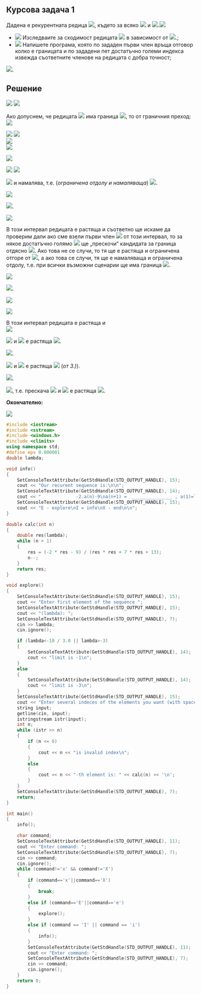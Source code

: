 ## Курсова задача 1
Дадена е рекурентната редица <img src="https://latex.codecogs.com/svg.latex?\{a_n\}_{n=1}^{\infty}">, където за всяко <img src="https://latex.codecogs.com/svg.latex?n\in{N},{\;}a_{n+1}=F(a_n)"> и <img src="https://latex.codecogs.com/svg.latex?а_1=\lambda">.<img src="https://latex.codecogs.com/svg.latex?">
- <img src="https://latex.codecogs.com/svg.latex?a)"> Изследваите за сходимост редицата <img src="https://latex.codecogs.com/svg.latex?\{a_n\}"> в зависимост от <img src="https://latex.codecogs.com/svg.latex?\lambda">.\;
- <img src="https://latex.codecogs.com/svg.latex?b)"> Напишете програма, която по зададен първи член връща отговор колко е границата и по зададени пет достатъчно големи индекса извежда съответните членове на редицата с добра точност;

<img src="https://latex.codecogs.com/svg.latex?\boxed{62.}{\;}F(x)=\frac{-2x-9}{x^2+7x+13},{\;}\lambda\in{\mathbb{R}}">.

## Решение

<img src="https://latex.codecogs.com/svg.latex?a)"> 

<img src="https://latex.codecogs.com/svg.latex?a_{n+1}=\frac{-2a_n-9}{a_n^2+7a_n+13},{\;}a_1=\lambda\in{\mathbb{R}}">

Ако допуснем, че редицата <img src="https://latex.codecogs.com/svg.latex?\{a_n\}_{n=1}^{\infty}"> има граница <img src="https://latex.codecogs.com/svg.latex?\lim_{n\rightarrow\infty}a_n=l">, то от граничния преход: <img src="https://latex.codecogs.com/svg.latex?l=\frac{-2l-9}{l^2+7l+13}\Leftrightarrow">

<img src="https://latex.codecogs.com/svg.latex?l^3+7l^2+13l=-2l-9\Leftrightarrow{l^3+7l^2+15l+9=0}\Leftrightarrow{l^3+l^2+6l^2+6l+9l+9=0}">

<img src="https://latex.codecogs.com/svg.latex?\Leftrightarrow{l^2(l+1)+6l(l+1)+9(l+1)=0}\Leftrightarrow{(l^2+6l+9)(l+1)=0}\Leftrightarrow{(l+3)^2(l+1)=0}">
<br>
<img src="https://latex.codecogs.com/svg.latex?a_{n+1}-a_n=\frac{-(a_n+1)(a_n+3)^2}{a_n^2+7a_n+13}">
<br>
<img src="https://latex.codecogs.com/svg.latex?sign(a_{n+1}-a_n)">

![](https://github.com/andy489/Data_Structures_and_Algorithms_CPP/blob/master/assets/DIC%2001.png)

<img src="https://latex.codecogs.com/svg.latex?1.){\;}\boxed{\lambda\in(-1;\infty)}"> 

<img src="https://latex.codecogs.com/svg.latex?a_{n+1}-(-1)=\frac{-2a_a-9}{a_n^2+7a_n+13}+1=\frac{-2a_n-9+a_n^2+7a_n+13}{a_n^2+7a_n+13}=">

<img src="https://latex.codecogs.com/svg.latex?=\frac{a_n^2+5a_n+4}{a_n^2+7_n+13}=\frac{(a_n+4)(a_n+1)}{denom.>0}\Rightarrow{a_{n+1>-1}}"> и намалява, т.е. (*ограничена отдолу и намаляваща*) <img src="https://latex.codecogs.com/svg.latex?\Rightarrow{\lim_{n\rightarrow\infty}a_n=-1}">.

<img src="https://latex.codecogs.com/svg.latex?2.){\;}\boxed{\lambda{=-1}}"> 

<img src="https://latex.codecogs.com/svg.latex?a_{n+1}-a_n=0\Rightarrowa_{n+1}=a_n=\cdots{=}a_1=-1\Rightarrow\lim_{n\rightarrow\infty}a_n=-1">.

<img src="https://latex.codecogs.com/svg.latex?3.){\;}\boxed{\lambda\in(-3;-1)}"> 

В този интервал редицата е растяща и съответно ще искаме да проверим дали ако сме взели първи член <img src="https://latex.codecogs.com/svg.latex?a_1=\lambda"> от този интервал, то за някое достатъчно голямо <img src="https://latex.codecogs.com/svg.latex?n:a_n"> ще „прескочи“ кандидата за граница отдясно <img src="https://latex.codecogs.com/svg.latex?n:-1">. Ако това не се случи, то тя ще е растяща и ограничена отгоре от <img src="https://latex.codecogs.com/svg.latex?n:-1">, а ако това се случи, тя ще е намаляваща и ограничена отдолу, т.е. при всички възможни сценарии ще има граница <img src="https://latex.codecogs.com/svg.latex?\lim_{n\rightarrow\infty}a_n=-1">.

<img src="https://latex.codecogs.com/svg.latex?4.){\;}\boxed{\lambda{=-3}}"> 

<img src="https://latex.codecogs.com/svg.latex?a_{n+1}-a_n=0\Rightarrowa_{n+1}=a_n=\cdots{=a_1}=\lambda=-3\Rightarrow\lim_{n\rightarrow\infty}a_n=-3">.

![](https://github.com/andy489/Data_Structures_and_Algorithms_CPP/blob/master/assets/DIC%2002.png)

<img src="https://latex.codecogs.com/svg.latex?5.){\;}\boxed{\lambda\in(-4;-3)}"> 

В този интервал редицата е растяща и<br>
<img src="https://latex.codecogs.com/svg.latex?a_{n+1}-(-3)=\frac{-2a_n-9}{a_n^2+7a_n+13}+3=\frac{3a_n^2+19a_n+30}{denom.>0}=\frac{3(a_n+\frac{10}{3})(a_n+3)}{denom.>0}">

<img src="https://latex.codecogs.com/svg.latex?5.1.){\;}\boxed{\lambda\in(\frac{-10}{3};-3)}:a_{n+1}-(-3)<0"> и <img src="https://latex.codecogs.com/svg.latex?\{a_n\}"> е растяща <img src="https://latex.codecogs.com/svg.latex?\Rightarrow{\lim_{n\rightarrow{\infty}}a_n=-3}">.

<img src="https://latex.codecogs.com/svg.latex?5.2.){\;}\boxed{\lambda{=-\frac{10}{3}}}:a_{n+1}=-3\stackrel{\text{4.)}}{\Rightarrow}\lim_{n\rightarrow\infty}{a_n=-3}">.


<img src="https://latex.codecogs.com/svg.latex?5.3.){\;}\boxed{\lambda\in(-4,-\frac{10}{3})}:a_{n+1}-(-3)>0"> и <img src="https://latex.codecogs.com/svg.latex?\{a_n\}"> е растяща <img src="https://latex.codecogs.com/svg.latex?\Rightarrow\lim_{n\rightarrow\infty}a_n=-1"> (*от 3.)*).

<img src="https://latex.codecogs.com/svg.latex?6.){\;}\boxed{\lambda=-4}:a_{n+1}=-1\stackrel{\text{2.)}}{\Rightarrow}\lim_{n\rightarrow\infty}a_n=-1">.

<img src="https://latex.codecogs.com/svg.latex?7.){\;}\boxed{\lambda\in(-\infty{;}-4)}:a_{n+1}-(-3)>0">, т.е. прескача <img src="https://latex.codecogs.com/svg.latex?-3"> и <img src="https://latex.codecogs.com/svg.latex?\{a_n\}"> е растяща <img src="https://latex.codecogs.com/svg.latex?\Rightarrow{\lim_{n\rightarrow\infty}{a_n}=-1}">.

**Окончателно:**

<img src="https://latex.codecogs.com/svg.latex?\lim_{n\rightarrow\infty}a_n=\begin{cases}-1,{\;}a_1=\lambda\in(-\infty{;}-\frac{10}{3})\cup(-3;+\infty)\\-3,{\;}a_1=\lambda\in[-\frac{10}{3};-3]\end{cases}}">

```cpp
#include <iostream>
#include <sstream>
#include <windows.h>
#include <climits>
using namespace std;
#define eps 0.000001
double lambda;

void info()
{
	SetConsoleTextAttribute(GetStdHandle(STD_OUTPUT_HANDLE), 15);
	cout << "Our recurent sequence is:\n\n";
	SetConsoleTextAttribute(GetStdHandle(STD_OUTPUT_HANDLE), 14);
	cout << "             -2.a(n)-9\na(n+1) =  _______________ , a(1)=lambda\n          a(n)^2+7a(n)+13\n\n";
	SetConsoleTextAttribute(GetStdHandle(STD_OUTPUT_HANDLE), 15);
	cout << "E - explore\nI = info\nX - end\n\n";
}

double calc(int n)
{
	double res(lambda);
	while (n > 1)
	{
		res = (-2 * res - 9) / (res * res + 7 * res + 13);
		n--;
	}
	return res;
}

void explore()
{
	SetConsoleTextAttribute(GetStdHandle(STD_OUTPUT_HANDLE), 15);
	cout << "Enter first element of the sequence ";
	SetConsoleTextAttribute(GetStdHandle(STD_OUTPUT_HANDLE), 15);
	cout << "(lambda): ";
	SetConsoleTextAttribute(GetStdHandle(STD_OUTPUT_HANDLE), 7);
	cin >> lambda;
	cin.ignore();

	if (lambda<-10 / 3.0 || lambda>-3)
	{
		SetConsoleTextAttribute(GetStdHandle(STD_OUTPUT_HANDLE), 14);
		cout << "limit is -1\n";
	}
	else
	{
		SetConsoleTextAttribute(GetStdHandle(STD_OUTPUT_HANDLE), 14);
		cout << "limit is -3\n";
	}
	SetConsoleTextAttribute(GetStdHandle(STD_OUTPUT_HANDLE), 15);
	cout << "Enter several indeces of the elements you want (with space delimeter):\n";
	string input;
	getline(cin, input);
	istringstream istr(input);
	int n;
	while (istr >> n)
	{
		if (n <= 0)
		{
			cout << n << "is invalid index\n";
		}
		else
		{
			cout << n << "-th element is: " << calc(n) << '\n';
		}
	}
	SetConsoleTextAttribute(GetStdHandle(STD_OUTPUT_HANDLE), 7);
	return;
}

int main()
{
	info();

	char command;
	SetConsoleTextAttribute(GetStdHandle(STD_OUTPUT_HANDLE), 11);
	cout << "Enter command: ";
	SetConsoleTextAttribute(GetStdHandle(STD_OUTPUT_HANDLE), 7);
	cin >> command;
	cin.ignore();
	while (command!='x' && command!='X')
	{
		if (command=='x'||command=='X')
		{
			break;
		}
		else if (command=='E'||command=='e')
		{
			explore();
		}
		else if (command == 'I' || command == 'i')
		{
			info();
		}
		SetConsoleTextAttribute(GetStdHandle(STD_OUTPUT_HANDLE), 11);
		cout << "Enter command: ";
		SetConsoleTextAttribute(GetStdHandle(STD_OUTPUT_HANDLE), 7);
		cin >> command;
		cin.ignore();
	}
	return 0;
}
```
